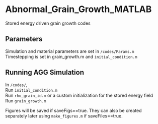 # Abnormal_Grain_Growth_MATLAB
Stored energy driven grain growth codes


## Parameters
Simulation and material parameters are set in ```/codes/Params.m``` <br />
Timestepping is set in grain_growth.m and ```initial_condition.m``` <br />

## Running AGG Simulation

In ```/codes/```, <br />
Run ```initial_condition.m``` <br />
Run ```rho_grain_id.m``` or a custom initialization for the stored energy field <br />
Run ```grain_growth.m``` <br />

Figures will be saved if saveFigs==true. They can also be created separately later using ```make_figures.m``` if saveFiles==true.
